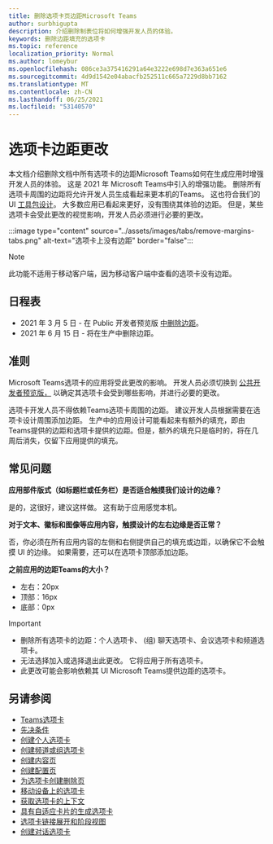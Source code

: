 ```yaml
---
title: 删除选项卡页边距Microsoft Teams
author: surbhigupta
description: 介绍删除制表位将如何增强开发人员的体验。
keywords: 删除边距填充的选项卡
ms.topic: reference
localization_priority: Normal
ms.author: lomeybur
ms.openlocfilehash: 086ce3a375416291a64e3222e698d7e363a651e6
ms.sourcegitcommit: 4d9d1542e04abacfb252511c665a7229d8bb7162
ms.translationtype: MT
ms.contentlocale: zh-CN
ms.lasthandoff: 06/25/2021
ms.locfileid: "53140570"
---
```

# <a name="tab-margin-changes"></a>选项卡边距更改

本文档介绍删除文档中所有选项卡的边距Microsoft Teams如何在生成应用时增强开发人员的体验。 这是 2021 年 Microsoft Teams中引入的增强功能。
删除所有选项卡周围的边距将允许开发人员生成看起来更本机的Teams。 这也符合我们的 UI [工具包设计](~/tabs/design/tabs.md)。 大多数应用已看起来更好，没有围绕其体验的边距。 但是，某些选项卡会受此更改的视觉影响，开发人员必须进行必要的更改。

:::image type="content" source="../assets/images/tabs/remove-margins-tabs.png" alt-text="选项卡上没有边距" border="false":::

> [!NOTE]
> 此功能不适用于移动客户端，因为移动客户端中查看的选项卡没有边距。 

## <a name="timelines"></a>日程表

* 2021 年 3 月 5 日 - 在 Public 开发者预览版 [中删除边距](~/resources/dev-preview/developer-preview-intro.md)。
* 2021 年 6 月 15 日 - 将在生产中删除边距。

## <a name="guidelines"></a>准则

Microsoft Teams选项卡的应用将受此更改的影响。 开发人员必须切换到 [公共开发者预览版，](~/resources/dev-preview/developer-preview-intro.md) 以确定其选项卡会受到哪些影响，并进行必要的更改。

选项卡开发人员不得依赖Teams选项卡周围的边距。 建议开发人员根据需要在选项卡设计周围添加边距。 生产中的应用设计可能看起来有额外的填充，即由Teams提供的边距和选项卡提供的边距。但是，额外的填充只是临时的，将在几周后消失，仅留下应用提供的填充。

## <a name="faq"></a>常见问题

**应用部件版式（如标题栏或任务栏）是否适合触摸我们设计的边缘？**

是的，这很好，建议这样做。 这有助于应用感觉本机。

**对于文本、徽标和图像等应用内容，触摸设计的左右边缘是否正常？**

否，你必须在所有应用内容的左侧和右侧提供自己的填充或边距，以确保它不会触摸 UI 的边缘。 如果需要，还可以在选项卡顶部添加边距。

**之前应用的边距Teams的大小？**

* 左右：20px
* 顶部：16px
* 底部：0px

> [!IMPORTANT]
> * 删除所有选项卡的边距：个人选项卡、 (组) 聊天选项卡、会议选项卡和频道选项卡。
> * 无法选择加入或选择退出此更改。 它将应用于所有选项卡。
> * 此更改可能会影响依赖其 UI Microsoft Teams提供边距的选项卡。

## <a name="see-also"></a>另请参阅

* [Teams选项卡](~/tabs/what-are-tabs.md)
* [先决条件](~/tabs/how-to/tab-requirements.md)
* [创建个人选项卡](~/tabs/how-to/create-personal-tab.md)
* [创建频道或组选项卡](~/tabs/how-to/create-channel-group-tab.md)
* [创建内容页](~/tabs/how-to/create-tab-pages/content-page.md)
* [创建配置页](~/tabs/how-to/create-tab-pages/configuration-page.md)
* [为选项卡创建删除页](~/tabs/how-to/create-tab-pages/removal-page.md)
* [移动设备上的选项卡](~/tabs/design/tabs-mobile.md)
* [获取选项卡的上下文](~/tabs/how-to/access-teams-context.md)
* [具有自适应卡片的生成选项卡](~/tabs/how-to/build-adaptive-card-tabs.md)
* [选项卡链接展开和阶段视图](~/tabs/tabs-link-unfurling.md)
* [创建对话选项卡](~/tabs/how-to/conversational-tabs.md)
